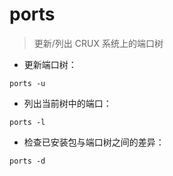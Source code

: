 # ports

> 更新/列出 CRUX 系统上的端口树

- 更新端口树：

`ports -u`

- 列出当前树中的端口：

`ports -l`

- 检查已安装包与端口树之间的差异：

`ports -d`

[#]: contributors: ([Datura stramonium L.])